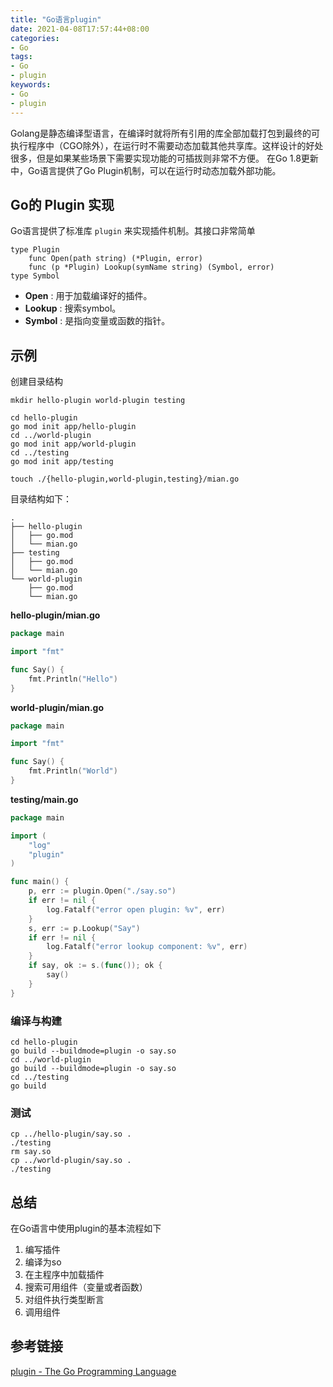 ```yaml
---
title: "Go语言plugin"
date: 2021-04-08T17:57:44+08:00
categories:
- Go
tags:
- Go
- plugin
keywords:
- Go
- plugin
---
```


Golang是静态编译型语言，在编译时就将所有引用的库全部加载打包到最终的可执行程序中（CGO除外），在运行时不需要动态加载其他共享库。这样设计的好处很多，但是如果某些场景下需要实现功能的可插拔则非常不方便。
在Go 1.8更新中，Go语言提供了Go Plugin机制，可以在运行时动态加载外部功能。

<!--more-->

## Go的 Plugin 实现

Go语言提供了标准库 `plugin` 来实现插件机制。其接口非常简单

```
type Plugin
    func Open(path string) (*Plugin, error)
    func (p *Plugin) Lookup(symName string) (Symbol, error)
type Symbol
```

* **Open** : 用于加载编译好的插件。
* **Lookup** : 搜索symbol。
* **Symbol** : 是指向变量或函数的指针。

## 示例

创建目录结构

```
mkdir hello-plugin world-plugin testing

cd hello-plugin
go mod init app/hello-plugin
cd ../world-plugin
go mod init app/world-plugin
cd ../testing
go mod init app/testing

touch ./{hello-plugin,world-plugin,testing}/mian.go
```

目录结构如下：

```
.
├── hello-plugin
│   ├── go.mod
│   └── mian.go
├── testing
│   ├── go.mod
│   └── mian.go
└── world-plugin
    ├── go.mod
    └── mian.go
```

**hello-plugin/mian.go**

```go
package main

import "fmt"

func Say() {
	fmt.Println("Hello")
}
```

**world-plugin/mian.go**

```go
package main

import "fmt"

func Say() {
	fmt.Println("World")
}
```

**testing/main.go**

```go
package main

import (
	"log"
	"plugin"
)

func main() {
	p, err := plugin.Open("./say.so")
	if err != nil {
		log.Fatalf("error open plugin: %v", err)
	}
	s, err := p.Lookup("Say")
	if err != nil {
		log.Fatalf("error lookup component: %v", err)
	}
	if say, ok := s.(func()); ok {
		say()
	}
}
```

### 编译与构建

```
cd hello-plugin
go build --buildmode=plugin -o say.so
cd ../world-plugin
go build --buildmode=plugin -o say.so
cd ../testing
go build
```

### 测试 

```
cp ../hello-plugin/say.so .
./testing 
rm say.so
cp ../world-plugin/say.so .
./testing 
```

## 总结

在Go语言中使用plugin的基本流程如下

1. 编写插件
2. 编译为so
3. 在主程序中加载插件
4. 搜索可用组件（变量或者函数）
5. 对组件执行类型断言
6. 调用组件

## 参考链接

[plugin - The Go Programming Language](https://golang.google.cn/pkg/plugin/)